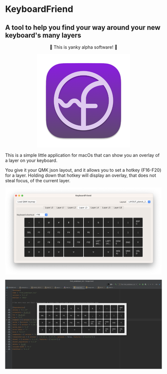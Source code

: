 # KeyboardFriend
## A tool to help you find your way around your new keyboard's many layers
<p align="center">🚧 This is yanky alpha software! 🚧</p>

<p align="center">
  <img width=300 src="icon.png">
</p>

This is a simple little application for macOs that can show you an overlay of a layer on your keyboard.

You give it your QMK json layout, and it allows you to set a hotkey (F16-F20) for a layer.
Holding down that hotkey will display an overlay, that does not steal focus, of the current layer.

<p align="center">
  <img src="settings.png">
</p>

<p align="center">
  <img src="overlay.png">
</p>

